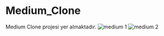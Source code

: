 # Medium_Clone
Medium Clone projesi yer almaktadır.
![medium 1](https://user-images.githubusercontent.com/36553214/170897687-7dbacccc-4c6d-438b-a335-2c677f81dd95.png)
![medium 2](https://user-images.githubusercontent.com/36553214/170897689-ac6b631a-431e-4c96-aae9-55d7463cc7e3.png)
